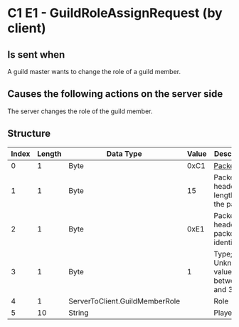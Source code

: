 # C1 E1 - GuildRoleAssignRequest (by client)

## Is sent when

A guild master wants to change the role of a guild member.

## Causes the following actions on the server side

The server changes the role of the guild member.

## Structure

| Index | Length | Data Type | Value | Description |
|-------|--------|-----------|-------|-------------|
| 0 | 1 |   Byte   | 0xC1  | [Packet type](PacketTypes.md) |
| 1 | 1 |    Byte   |   15   | Packet header - length of the packet |
| 2 | 1 |    Byte   | 0xE1  | Packet header - packet type identifier |
| 3 | 1 | Byte | 1 | Type; Unknown value between 1 and 3. |
| 4 | 1 | ServerToClient.GuildMemberRole |  | Role |
| 5 | 10 | String |  | PlayerName |